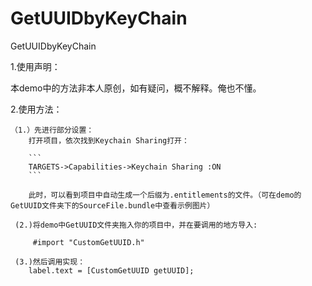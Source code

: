 # GetUUIDbyKeyChain
GetUUIDbyKeyChain

1.使用声明：

   本demo中的方法非本人原创，如有疑问，概不解释。俺也不懂。
   
2.使用方法：

    （1.）先进行部分设置：
        打开项目，依次找到Keychain Sharing打开：
        
        ```
        TARGETS->Capabilities->Keychain Sharing :ON
        ```
        
        此时，可以看到项目中自动生成一个后缀为.entitlements的文件。（可在demo的GetUUID文件夹下的SourceFile.bundle中查看示例图片）
        
     (2.)将demo中GetUUID文件夹拖入你的项目中，并在要调用的地方导入:
     
         #import "CustomGetUUID.h"
     
     (3.)然后调用实现：
        label.text = [CustomGetUUID getUUID];
